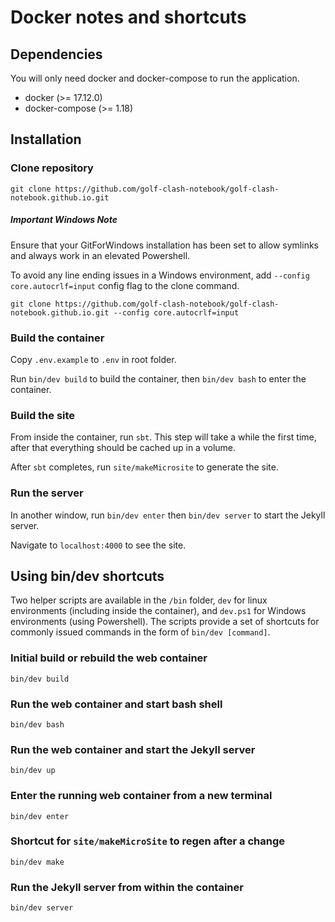 # Docker notes and shortcuts

## Dependencies

You will only need docker and docker-compose to run the application.

* docker (>= 17.12.0)
* docker-compose (>= 1.18)

## Installation

### Clone repository

```
git clone https://github.com/golf-clash-notebook/golf-clash-notebook.github.io.git
```

##### Important Windows Note

Ensure that your GitForWindows installation has been set to allow symlinks and always work in an elevated Powershell.

To avoid any line ending issues in a Windows environment, add `--config core.autocrlf=input` config flag to the clone command.

```
git clone https://github.com/golf-clash-notebook/golf-clash-notebook.github.io.git --config core.autocrlf=input
```

### Build the container

Copy `.env.example` to `.env` in root folder.

Run `bin/dev build` to build the container, then `bin/dev bash` to enter the container.

### Build the site

From inside the container, run `sbt`. This step will take a while the first time, after that everything should be cached up in a volume.

After `sbt` completes, run `site/makeMicrosite` to generate the site.

### Run the server

In another window, run `bin/dev enter` then `bin/dev server` to start the Jekyll server.

Navigate to `localhost:4000` to see the site.

## Using bin/dev shortcuts

Two helper scripts are available in the `/bin` folder, `dev` for linux environments (including inside the container), and `dev.ps1` for Windows environments (using Powershell). The scripts provide a set of shortcuts for commonly issued commands in the form of `bin/dev [command]`.

### Initial build or rebuild the web container

```
bin/dev build
```

### Run the web container and start bash shell

```
bin/dev bash
```

### Run the web container and start the Jekyll server

```
bin/dev up
```

### Enter the running web container from a new terminal

```
bin/dev enter
```

### Shortcut for `site/makeMicroSite` to regen after a change

```
bin/dev make
```

### Run the Jekyll server from within the container

```
bin/dev server
```

